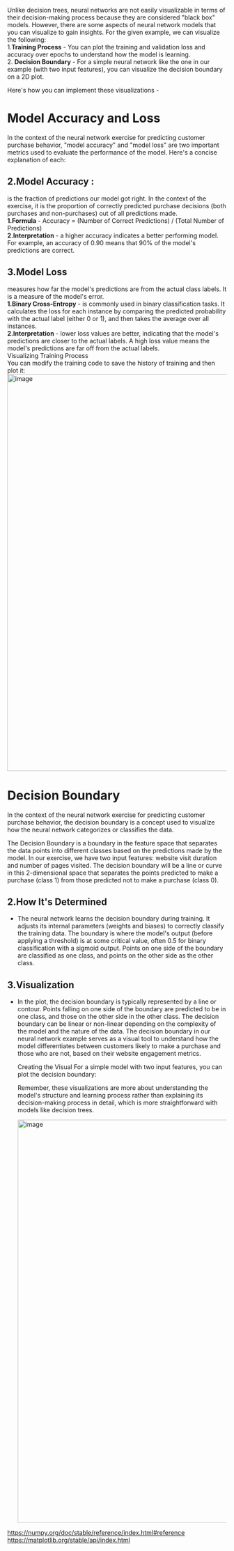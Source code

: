 Unlike decision trees, neural networks are not easily visualizable in terms of their decision-making process because they are considered "black box" models. However, there are some aspects of neural network models that you can visualize to gain insights. For the given example, we can visualize the following:  
1.**Training Process** - You can plot the training and validation loss and accuracy over epochs to understand how the model is learning.  
2. **Decision Boundary** - For a simple neural network like the one in our example (with two input features), you can visualize the decision boundary on a 2D plot.  
  
  Here's how you can implement these visualizations -
# Model Accuracy and Loss
In the context of the neural network exercise for predicting customer purchase behavior, "model accuracy" and "model loss" are two important metrics used to evaluate the performance of the model. Here's a concise explanation of each:

## 2.Model Accuracy :
is the fraction of predictions our model got right. In the context of the exercise, it is the proportion of correctly predicted purchase decisions (both purchases and non-purchases) out of all predictions made.  
**1.Formula** - Accuracy = (Number of Correct Predictions) / (Total Number of Predictions)  
**2.Interpretation** - a higher accuracy indicates a better performing model. For example, an accuracy of 0.90 means that 90% of the model's predictions are correct.
## 3.Model Loss
measures how far the model's predictions are from the actual class labels. It is a measure of the model's error.  
**1.Binary Cross-Entropy** - is commonly used in binary classification tasks. It calculates the loss for each instance by comparing the predicted probability with the actual label (either 0 or 1), and then takes the average over all instances.  
**2.Interpretation** - lower loss values are better, indicating that the model's predictions are closer to the actual labels. A high loss value means the model's predictions are far off from the actual labels.  
Visualizing Training Process  
You can modify the training code to save the history of training and then plot it:
<img width="2016" height="912" alt="image" src="https://github.com/user-attachments/assets/a13d3142-d626-4880-a932-e6b90453c788" />

# Decision Boundary
In the context of the neural network exercise for predicting customer purchase behavior, the decision boundary is a concept used to visualize how the neural network categorizes or classifies the data.

The Decision Boundary is a boundary in the feature space that separates the data points into different classes based on the predictions made by the model. In our exercise, we have two input features: website visit duration and number of pages visited. The decision boundary will be a line or curve in this 2-dimensional space that separates the points predicted to make a purchase (class 1) from those predicted not to make a purchase (class 0).

## 2.How It's Determined
- The neural network learns the decision boundary during training. It adjusts its internal parameters (weights and biases) to correctly classify the training data. The boundary is where the model's output (before applying a threshold) is at some critical value, often 0.5 for binary classification with a sigmoid output. Points on one side of the boundary are classified as one class, and points on the other side as the other class.
## 3.Visualization
- In the plot, the decision boundary is typically represented by a line or contour. Points falling on one side of the boundary are predicted to be in one class, and those on the other side in the other class. The decision boundary can be linear or non-linear depending on the complexity of the model and the nature of the data.
The decision boundary in our neural network example serves as a visual tool to understand how the model differentiates between customers likely to make a purchase and those who are not, based on their website engagement metrics.

  Creating the Visual
  For a simple model with two input features, you can plot the decision boundary:


  Remember, these visualizations are more about understanding the model's structure and learning process rather than explaining its decision-making process in detail, which is more straightforward with models like decision trees.

  <img width="1498" height="926" alt="image" src="https://github.com/user-attachments/assets/478839e9-cb52-467a-9b82-f8bc7f2fe0c2" />


https://numpy.org/doc/stable/reference/index.html#reference  
https://matplotlib.org/stable/api/index.html
